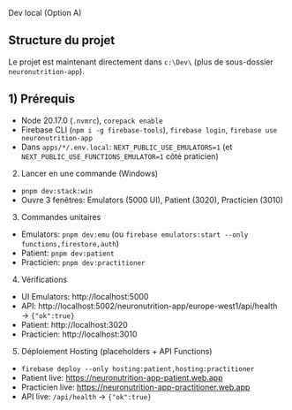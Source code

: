 Dev local (Option A)

## Structure du projet

Le projet est maintenant directement dans `c:\Dev\` (plus de sous-dossier `neuronutrition-app`).

## 1) Prérequis

- Node 20.17.0 (`.nvmrc`), `corepack enable`
- Firebase CLI (`npm i -g firebase-tools`), `firebase login`, `firebase use neuronutrition-app`
- Dans `apps/*/.env.local`: `NEXT_PUBLIC_USE_EMULATORS=1` (et `NEXT_PUBLIC_USE_FUNCTIONS_EMULATOR=1` côté praticien)

2. Lancer en une commande (Windows)

- `pnpm dev:stack:win`
- Ouvre 3 fenêtres: Emulators (5000 UI), Patient (3020), Practicien (3010)

3. Commandes unitaires

- Emulators: `pnpm dev:emu` (ou `firebase emulators:start --only functions,firestore,auth`)
- Patient: `pnpm dev:patient`
- Practicien: `pnpm dev:practitioner`

4. Vérifications

- UI Emulators: http://localhost:5000
- API: http://localhost:5002/neuronutrition-app/europe-west1/api/health → `{"ok":true}`
- Patient: http://localhost:3020
- Practicien: http://localhost:3010

5. Déploiement Hosting (placeholders + API Functions)

- `firebase deploy --only hosting:patient,hosting:practitioner`
- Patient live: https://neuronutrition-app-patient.web.app
- Practicien live: https://neuronutrition-app-practitioner.web.app
- API live: `/api/health` → `{"ok":true}`
